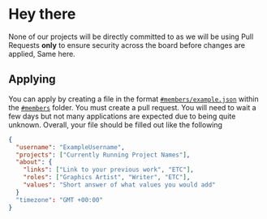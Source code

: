 # Hey there
None of our projects will be directly committed to as we will be using Pull Requests **only** to ensure security across the board before changes are applied, Same here.

## Applying
You can apply by creating a file in the format [`#members/example.json`](members/example.json) within the [`#members`](members) folder. You must create a pull request.
You will need to wait a few days but not many applications are expected due to being quite unknown. Overall, your file should be filled out like the following

```json
{
  "username": "ExampleUsername",
  "projects": ["Currently Running Project Names"],
  "about": {
    "links": ["Link to your previous work", "ETC"],
    "roles": ["Graphics Artist", "Writer", "ETC"],
    "values": "Short answer of what values you would add"
  }
  "timezone": "GMT +00:00"
}
```
